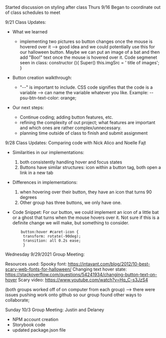 Started discussion on styling after class Thurs 9/16
Began to coordinate out of class schedules to meet

9/21 Class Updates:
  - What we learned
    -  implementing two pictures so button changes once the mouse is hovered over it --> good idea and          we could potentially use this for our halloween button. Maybe we can put an image of a bat and          then add "Boo!" text once the mouse is hovered over it.
             Code segmenet seen in class:
             constructor (){
              Super()
              this.imgSrc = ' title of images';
              }
              
   - Button creation walkthrough:
        - "--" is important to include. CSS code signifies that the code is a variable --> can name the  variable whatever you like. Example: --psu-btn-text-color: orange;  
       
  - Our next steps:
    -  Continue coding; adding button features, etc.
    - refining the complexity of out project; what features are important and which ones are rather complex/unnecessary.
    - planning time outside of class to finish and submit assignment

9/28 Class Updates: Comparing code with Nick Alico and Noelle Fajt
  - Similarities in our implementations:
    1) both consistently handling hover and focus states
    2)  Buttons have similar structures: icon within a button tag, both open a link in a new tab
    
  - Differences in implementations:
     1) when hovering over their button, they have an icon that turns 90 degrees
     2) Other group has three buttons, we only have one.
     
  - Code Snippet: 
   For our button, we could implement an icon of a little bat or a ghost that turns when the mouse      hovers over it. Not sure if this is a definite change we will make, but something to consider.
```   
       button:hover #caret-icon {
        transform: rotate(-90deg);
        transition: all 0.2s ease;
        }
```

 Wednesday 9/29/2021 Group Meeting:
 
 Resources used:
 Spooky font: https://intavant.com/blog/2012/10-best-scary-web-fonts-for-halloween/
 Changing text hover state: https://stackoverflow.com/questions/54241934/changing-button-text-on-hover
 Scary video: https://www.youtube.com/watch?v=Hq_C-s3JzS4
 
 (both groups worked off of on computer from each group) --> there were issues pushing work onto github so our group found other ways to collaborate;


Sunday 10/3 Group Meeting: Justin and Delaney
- NPM account creation
- Storybook code
- updated package.json file
 
       
        
